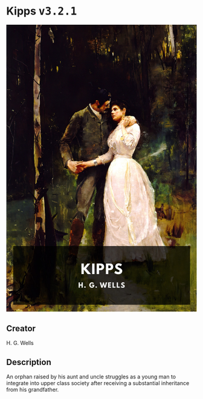
# Kipps <kbd>v3.2.1</kbd>

<center>
  <img src="./cover-1024.jpg"/>
</center>

## Creator
H. G. Wells

## Description
An orphan raised by his aunt and uncle struggles as a young man to integrate into upper class society after receiving a substantial inheritance from his grandfather.
